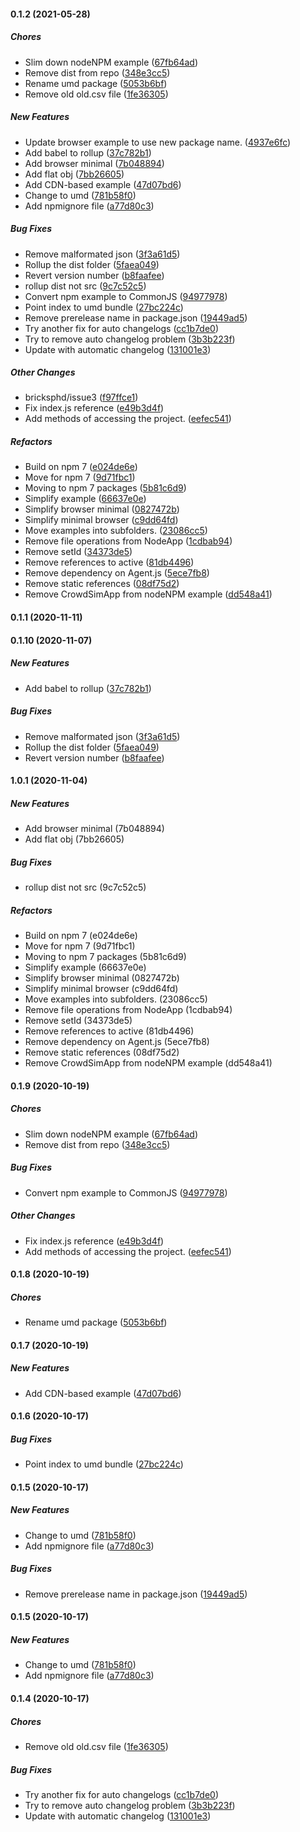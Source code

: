 #### 0.1.2 (2021-05-28)

##### Chores

*  Slim down nodeNPM example ([67fb64ad](https://github.com/crowdedjs/crowded/commit/67fb64ad68bb1ce65edde921b8c1d029cdcd8ac0))
*  Remove dist from repo ([348e3cc5](https://github.com/crowdedjs/crowded/commit/348e3cc5ee81caa4c189d06844105ec159459213))
*  Rename umd package ([5053b6bf](https://github.com/crowdedjs/crowded/commit/5053b6bf74487db1230e163d6926a55558d54e64))
*  Remove old old.csv file ([1fe36305](https://github.com/crowdedjs/crowded/commit/1fe36305fc19bda484bab07976ff354140600b1f))

##### New Features

*  Update browser example to use new package name. ([4937e6fc](https://github.com/crowdedjs/crowded/commit/4937e6fc1d59507e317a48fcd0f4c83f84a16d16))
*  Add babel to rollup ([37c782b1](https://github.com/crowdedjs/crowded/commit/37c782b17366e60285ffcd7b089acc6e1570099d))
*  Add browser minimal ([7b048894](https://github.com/crowdedjs/crowded/commit/7b04889441e36a5dec1d9477d60a8497eff30e65))
*  Add flat obj ([7bb26605](https://github.com/crowdedjs/crowded/commit/7bb266059782c62e47dab09e5cc44736e17a5b9a))
*  Add CDN-based example ([47d07bd6](https://github.com/crowdedjs/crowded/commit/47d07bd69b748671bbe63d433dc740df2a9c1bba))
*  Change to umd ([781b58f0](https://github.com/crowdedjs/crowded/commit/781b58f0c3f16c597dba8f29e8698df56837cf77))
*  Add npmignore file ([a77d80c3](https://github.com/crowdedjs/crowded/commit/a77d80c3a7f6485832911d1bbfe5c1e1fda4b730))

##### Bug Fixes

*  Remove malformated json ([3f3a61d5](https://github.com/crowdedjs/crowded/commit/3f3a61d58f0cec7f3b2757ee2b4cbbd823f97b51))
*  Rollup the dist folder ([5faea049](https://github.com/crowdedjs/crowded/commit/5faea0493b1e21f8920780760520048fa410b8fd))
*  Revert version number ([b8faafee](https://github.com/crowdedjs/crowded/commit/b8faafeef145eb0b870eb857d3158f739d6f62c1))
*  rollup dist not src ([9c7c52c5](https://github.com/crowdedjs/crowded/commit/9c7c52c5c6534b709848aa77811f57ce6b9ca81c))
*  Convert npm example to CommonJS ([94977978](https://github.com/crowdedjs/crowded/commit/949779786ebd3041d9325a1bb9f161c5bde5c5e7))
*  Point index to umd bundle ([27bc224c](https://github.com/crowdedjs/crowded/commit/27bc224cd5ae0da3b1799fcc746ee57dee12c36e))
*  Remove prerelease name in package.json ([19449ad5](https://github.com/crowdedjs/crowded/commit/19449ad5529719c39b00ab4d0bf880edbca7f10b))
*  Try another fix for auto changelogs ([cc1b7de0](https://github.com/crowdedjs/crowded/commit/cc1b7de0eef1527efef6c46f0b0590144ccbbf65))
*  Try to remove auto changelog problem ([3b3b223f](https://github.com/crowdedjs/crowded/commit/3b3b223f0421e390e1a0a81ad8bf5c07d3affc07))
*  Update with automatic changelog ([131001e3](https://github.com/crowdedjs/crowded/commit/131001e3505d562dcfaa0521a81baf77f74e3c7f))

##### Other Changes

* bricksphd/issue3 ([f97ffce1](https://github.com/crowdedjs/crowded/commit/f97ffce1f223d7e05c52f8ebc1519d5a48505f87))
*  Fix index.js reference ([e49b3d4f](https://github.com/crowdedjs/crowded/commit/e49b3d4f7ce65b1e77371a747d6b1674c235a1a0))
*  Add methods of accessing the project. ([eefec541](https://github.com/crowdedjs/crowded/commit/eefec5413bc7e2a03ff3ad9052a27e7a8fc5d324))

##### Refactors

*  Build on npm 7 ([e024de6e](https://github.com/crowdedjs/crowded/commit/e024de6ec878b5c4ef2e1698d989ad9aa06f99e4))
*  Move for npm 7 ([9d71fbc1](https://github.com/crowdedjs/crowded/commit/9d71fbc1519c5760333eb9216668170742ccc2f6))
*  Moving to npm 7 packages ([5b81c6d9](https://github.com/crowdedjs/crowded/commit/5b81c6d998e9c0449a984006129da8a241bb4ba9))
*  Simplify example ([66637e0e](https://github.com/crowdedjs/crowded/commit/66637e0ed343b172708b276caafe9efe86f78b70))
*  Simplify browser minimal ([0827472b](https://github.com/crowdedjs/crowded/commit/0827472b96e1f8d9067c70c723883802800ddd06))
*  Simplify minimal browser ([c9dd64fd](https://github.com/crowdedjs/crowded/commit/c9dd64fd7eb32491a8ffeffc1b03a09e18e28e84))
*  Move examples into subfolders. ([23086cc5](https://github.com/crowdedjs/crowded/commit/23086cc568de54b434243eaa653494781a9e6a12))
*  Remove file operations from NodeApp ([1cdbab94](https://github.com/crowdedjs/crowded/commit/1cdbab947cc9961de7b85af7daf23c63df196dd6))
*  Remove setId ([34373de5](https://github.com/crowdedjs/crowded/commit/34373de5419ad27cc8d2d51b3c9cf842420f2a8b))
*  Remove references to active ([81db4496](https://github.com/crowdedjs/crowded/commit/81db44966f80d12197c1874a4f96257cc740f9df))
*  Remove dependency on Agent.js ([5ece7fb8](https://github.com/crowdedjs/crowded/commit/5ece7fb85d495f450d389785987e6a2e95d2bb9a))
*  Remove static references ([08df75d2](https://github.com/crowdedjs/crowded/commit/08df75d2d3dab5b3278bdb4b8319a04612e043d4))
*  Remove CrowdSimApp from nodeNPM example ([dd548a41](https://github.com/crowdedjs/crowded/commit/dd548a414843a55b5a86b0bf58137909889a23aa))

#### 0.1.1 (2020-11-11)

#### 0.1.10 (2020-11-07)

##### New Features

*  Add babel to rollup ([37c782b1](https://github.com/crowdedjs/crowded/commit/37c782b17366e60285ffcd7b089acc6e1570099d))

##### Bug Fixes

*  Remove malformated json ([3f3a61d5](https://github.com/crowdedjs/crowded/commit/3f3a61d58f0cec7f3b2757ee2b4cbbd823f97b51))
*  Rollup the dist folder ([5faea049](https://github.com/crowdedjs/crowded/commit/5faea0493b1e21f8920780760520048fa410b8fd))
*  Revert version number ([b8faafee](https://github.com/crowdedjs/crowded/commit/b8faafeef145eb0b870eb857d3158f739d6f62c1))

#### 1.0.1 (2020-11-04)

##### New Features

*  Add browser minimal (7b048894)
*  Add flat obj (7bb26605)

##### Bug Fixes

*  rollup dist not src (9c7c52c5)

##### Refactors

*  Build on npm 7 (e024de6e)
*  Move for npm 7 (9d71fbc1)
*  Moving to npm 7 packages (5b81c6d9)
*  Simplify example (66637e0e)
*  Simplify browser minimal (0827472b)
*  Simplify minimal browser (c9dd64fd)
*  Move examples into subfolders. (23086cc5)
*  Remove file operations from NodeApp (1cdbab94)
*  Remove setId (34373de5)
*  Remove references to active (81db4496)
*  Remove dependency on Agent.js (5ece7fb8)
*  Remove static references (08df75d2)
*  Remove CrowdSimApp from nodeNPM example (dd548a41)

#### 0.1.9 (2020-10-19)

##### Chores

*  Slim down nodeNPM example ([67fb64ad](https://github.com/crowdedjs/crowded/commit/67fb64ad68bb1ce65edde921b8c1d029cdcd8ac0))
*  Remove dist from repo ([348e3cc5](https://github.com/crowdedjs/crowded/commit/348e3cc5ee81caa4c189d06844105ec159459213))

##### Bug Fixes

*  Convert npm example to CommonJS ([94977978](https://github.com/crowdedjs/crowded/commit/949779786ebd3041d9325a1bb9f161c5bde5c5e7))

##### Other Changes

*  Fix index.js reference ([e49b3d4f](https://github.com/crowdedjs/crowded/commit/e49b3d4f7ce65b1e77371a747d6b1674c235a1a0))
*  Add methods of accessing the project. ([eefec541](https://github.com/crowdedjs/crowded/commit/eefec5413bc7e2a03ff3ad9052a27e7a8fc5d324))

#### 0.1.8 (2020-10-19)

##### Chores

*  Rename umd package ([5053b6bf](https://github.com/ricksteam/recastdetourjs/commit/5053b6bf74487db1230e163d6926a55558d54e64))

#### 0.1.7 (2020-10-19)

##### New Features

*  Add CDN-based example ([47d07bd6](https://github.com/ricksteam/recastdetourjs/commit/47d07bd69b748671bbe63d433dc740df2a9c1bba))

#### 0.1.6 (2020-10-17)

##### Bug Fixes

*  Point index to umd bundle ([27bc224c](https://github.com/ricksteam/recastdetourjs/commit/27bc224cd5ae0da3b1799fcc746ee57dee12c36e))

#### 0.1.5 (2020-10-17)

##### New Features

*  Change to umd ([781b58f0](https://github.com/ricksteam/recastdetourjs/commit/781b58f0c3f16c597dba8f29e8698df56837cf77))
*  Add npmignore file ([a77d80c3](https://github.com/ricksteam/recastdetourjs/commit/a77d80c3a7f6485832911d1bbfe5c1e1fda4b730))

##### Bug Fixes

*  Remove prerelease name in package.json ([19449ad5](https://github.com/ricksteam/recastdetourjs/commit/19449ad5529719c39b00ab4d0bf880edbca7f10b))

#### 0.1.5 (2020-10-17)

##### New Features

*  Change to umd ([781b58f0](https://github.com/ricksteam/recastdetourjs/commit/781b58f0c3f16c597dba8f29e8698df56837cf77))
*  Add npmignore file ([a77d80c3](https://github.com/ricksteam/recastdetourjs/commit/a77d80c3a7f6485832911d1bbfe5c1e1fda4b730))
#### 0.1.4 (2020-10-17)

##### Chores

*  Remove old old.csv file ([1fe36305](https://github.com/ricksteam/recastdetourjs/commit/1fe36305fc19bda484bab07976ff354140600b1f))

##### Bug Fixes

*  Try another fix for auto changelogs ([cc1b7de0](https://github.com/ricksteam/recastdetourjs/commit/cc1b7de0eef1527efef6c46f0b0590144ccbbf65))
*  Try to remove auto changelog problem ([3b3b223f](https://github.com/ricksteam/recastdetourjs/commit/3b3b223f0421e390e1a0a81ad8bf5c07d3affc07))
*  Update with automatic changelog ([131001e3](https://github.com/ricksteam/recastdetourjs/commit/131001e3505d562dcfaa0521a81baf77f74e3c7f))

